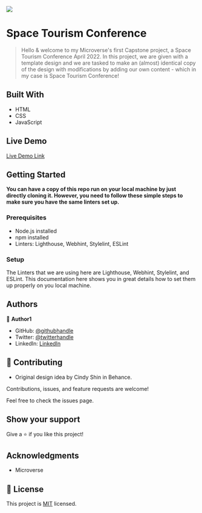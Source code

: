 ![](https://img.shields.io/badge/Microverse-blueviolet)

# Space Tourism Conference

> Hello & welcome to my Microverse's first Capstone project, a Space Tourism Conference April 2022.  In this project, we are given with a template design and we are tasked to make an (almost) identical copy of the design with modifications by adding our own content - which in my case is Space Tourism Conference!


## Built With

- HTML
- CSS
- JavaScript

## Live Demo 

[Live Demo Link](https://livedemo.com)


## Getting Started

**You can have a copy of this repo run on your local machine by just directly cloning it. However, you need to follow these simple steps to make sure you have the same linters set up.**

### Prerequisites

- Node.js installed
- npm installed
- Linters: Lighthouse, Webhint, Stylelint, ESLint

### Setup

The Linters that we are using here are Lighthouse, Webhint, Stylelint, and ESLint. This documentation here shows you in great details how to set them up properly on you local machine.


## Authors

👤 **Author1**

- GitHub: [@githubhandle](https://github.com/ehs9nino)
- Twitter: [@twitterhandle](https://twitter.com/ehsan9nino)
- LinkedIn: [LinkedIn](https://www.linkedin.com/in/ehsan-qader-a230a6165/)


## 🤝 Contributing

- Original design idea by Cindy Shin in Behance.

Contributions, issues, and feature requests are welcome!

Feel free to check the issues page.


## Show your support

Give a ⭐️ if you like this project!

## Acknowledgments

- Microverse

## 📝 License

This project is [MIT](./MIT.md) licensed.
